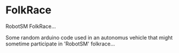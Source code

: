 # FolkRace
RobotSM FolkRace...

Some random arduino code used in an autonomus vehicle that might sometime participate in 'RobotSM' folkrace...
